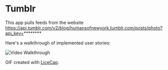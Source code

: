 # Tumblr
This app pulls feeds from the website https://api.tumblr.com/v2/blog/humansofnewyork.tumblr.com/posts/photo?api_key=********

Here's a walkthrough of implemented user stories:

<img src='http://i.imgur.com/AH2OXg5.gif' title='Video Walkthrough' width='' alt='Video Walkthrough' />

GIF created with [LiceCap](http://www.cockos.com/licecap/).

